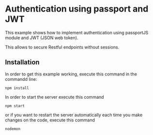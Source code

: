 # Authentication using passport and JWT

This example shows how to implement authentication using passportJS module and JWT (JSON web token).

This allows to secure Restful endpoints without sessions.

## Installation

In order to get this example working, execute this command in the commandd line:

```bashp
npm install
```

In order to start the server execute this command
```bashp
npm start
```

or if you want to restart the server automatically each time you make changes on the code, execute this command
```bash
nodemon
```